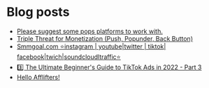 # Blog posts
<!-- BLOG-POST-LIST:START -->
- [Please suggest some pops platforms to work with.](https://afflift.com/f/threads/please-suggest-some-pops-platforms-to-work-with.10064/)
- [Triple Threat for Monetization &lpar;Push, Popunder, Back Button&rpar;](https://afflift.com/f/threads/triple-threat-for-monetization-push-popunder-back-button.10063/)
- [Smmgoal.com ⭐instagram | youtube|twitter | tiktok| facebook|twich|soundcloudltraffic⭐](https://afflift.com/f/threads/smmgoal-com-%E2%AD%90instagram-youtube-twitter-tiktok-facebook-twich-soundcloudltraffic%E2%AD%90.6393/)
- [3️⃣ The Ultimate Beginner&#39;s Guide to TikTok Ads in 2022 - Part 3](https://afflift.com/f/threads/3%EF%B8%8F%E2%83%A3-the-ultimate-beginners-guide-to-tiktok-ads-in-2022-part-3.9935/)
- [Hello Afflifters!](https://afflift.com/f/threads/hello-afflifters.10017/)
<!-- BLOG-POST-LIST:END -->
